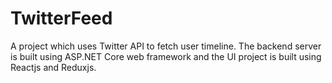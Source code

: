 # TwitterFeed
A project which uses Twitter API to fetch user timeline. The backend server is built using ASP.NET Core web framework and the UI project is built using Reactjs and Reduxjs.
